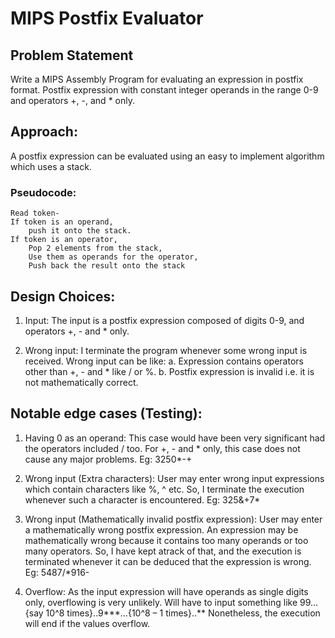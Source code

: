 # MIPS Postfix Evaluator

## Problem Statement
Write a MIPS Assembly Program for evaluating an expression in postfix format. Postfix expression with constant integer operands in the range 0-9 and operators +, -, and * only.

## Approach:
A postfix expression can be evaluated using an easy to implement algorithm which uses a stack.

### Pseudocode:
```
Read token-
If token is an operand,
    push it onto the stack.
If token is an operator,
    Pop 2 elements from the stack,
    Use them as operands for the operator,
    Push back the result onto the stack
```
## Design Choices:

1. Input: The input is a postfix expression composed of digits 0-9, and operators +, - and * only.

2. Wrong input: I terminate the program whenever some wrong input is received. Wrong input can be like:
    a. Expression contains operators other than +, - and * like / or %.
    b. Postfix expression is invalid i.e. it is not mathematically correct.

## Notable edge cases (Testing):

1. Having 0 as an operand: This case would have been very significant had the operators included / too. For +, - and * only, this case does not cause any major problems. Eg: 3250*-+

2. Wrong input (Extra characters): User may enter wrong input expressions which contain characters like %, ^ etc. So, I terminate the execution whenever such a character is encountered. Eg: 325&+7*

3. Wrong input (Mathematically invalid postfix expression): User may enter a mathematically wrong postfix expression. An expression may be mathematically wrong because it contains too many operands or too many operators. So, I have kept atrack of that, and the execution is terminated whenever it can be deduced that the expression is wrong. Eg: 5487/*916-

4. Overflow: As the input expression will have operands as single digits only, overflowing is very unlikely.
Will have to input something like 99…{say 10^8 times}..9***…{10^8 – 1 times}..**
Nonetheless, the execution will end if the values overflow.
